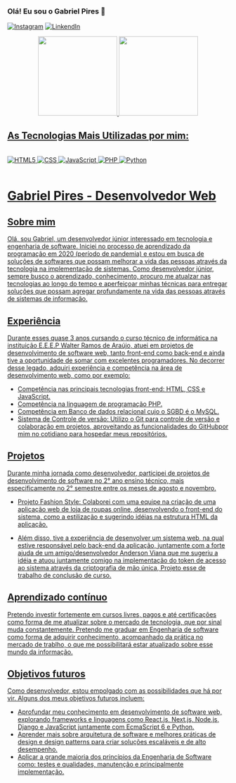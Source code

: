 ### Olá! Eu sou o Gabriel Pires 🚀
[![Instagram](https://img.shields.io/badge/Instagram-E4405F?style=for-the-badge&logo=instagram&logoColor=white)](https://www.instagram.com/damonbarrosdev/)
[![LinkendIn](https://img.shields.io/badge/LinkedIn-0077B5?style=for-the-badge&logo=linkedin&logoColor=white)](https://www.linkedin.com/in/damon-barros-a62437278/)

<div align="center">
    <a href="https://github.com/gabrielboostphoenix">
    <img height="180em" src="https://github-readme-stats.vercel.app/api?username=damonbarros&show_icons=true&theme=dark&include_all_commits=true&count_private=true"/>
    <img height="180em" src="https://github-readme-stats.vercel.app/api/top-langs/?username=damonbarros&layout=compact&langs_count=7&theme=dark">
</div>

## As Tecnologias Mais Utilizadas por mim:

<div style="display: inline_block"><br/>
   <img alt="HTML5" src="https://img.shields.io/badge/HTML5-E34F26?style=for-the-badge&logo=html5&logoColor=white">
   <img alt="CSS" src="https://img.shields.io/badge/CSS3-1572B6?style=for-the-badge&logo=css3&logoColor=white">
   <img alt="JavaScript" src="https://img.shields.io/badge/JavaScript-F7DF1E?style=for-the-badge&logo=javascript&logoColor=black">
   <img alt="PHP" src="https://img.shields.io/badge/PHP-777BB4?style=for-the-badge&logo=php&logoColor=white">
   <img alt="Python" src="https://www.google.com/url?sa=i&url=https%3A%2F%2Fwww.tshirtgeek.com.br%2Floja%2Fcomputacao%2Fpython%2F&psig=AOvVaw1FX14Yj-g_fBtqtH3MzTv7&ust=1685110613512000&source=images&cd=vfe&ved=0CA4QjRxqFwoTCMixo5CskP8CFQAAAAAdAAAAABAP">
</div> <br/>

# Gabriel Pires - Desenvolvedor Web

## Sobre mim

Olá, sou Gabriel, um desenvolvedor júnior interessado em tecnologia e engenharia de software. Iniciei no processo de aprendizado da programação em 2020 (período de pandemia) e estou em busca de soluções de softwares que possam melhorar a vida das pessoas através da tecnologia na implementação de sistemas. Como desenvolvedor júnior, sempre busco o aprendizado, conhecimento, procuro me atualzar nas tecnologias ao longo do tempo e aperfeiçoar minhas técnicas para entregar soluções que possam agregar profundamente na vida das pessoas através de sistemas de informação.

## Experiência

Durante esses quase 3 anos cursando o curso técnico de informática na instituição E.E.E.P Walter Ramos de Araújo, atuei em projetos de desenvolvimento de software web, tanto front-end como back-end e ainda tive a oportunidade de somar com excelentes programadores. No decorrer desse legado, adquiri experiência e competência na área de desenvolvimento web, como por exemplo:

- Competência nas principais tecnologias front-end: HTML, CSS e JavaScript.
- Competência na linguagem de programação PHP.
- Competẽncia em Banco de dados relacional cujo o SGBD é o MySQL.
- Sistema de Controle de versão: Utilizo o Git para controle de versão e colaboração em projetos, aproveitando as funcionalidades do GitHubpor mim no cotidiano para hospedar meus repositórios.

## Projetos

Durante minha jornada como desenvolvedor, participei de projetos de desenvolvimento de software no 2° ano ensino técnico, mais especificamente no 2° semestre entre os meses de agosto e novembro.

- Projeto Fashion Style: Colaborei com uma equipe na criação de uma aplicação web de loja de roupas online, desenvolvendo o front-end do sistema, como a estilização e sugerindo idéias na estrutura HTML da aplicação.

- Além disso, tive a experiência de desenvolver um sistema web, na qual estive responsável pelo back-end da aplicação, juntamente com a forte ajuda de um amigo/desenvolvedor Anderson Viana que me sugeriu a idéia e atuou juntamente comigo na implementação do token de acesso ao sistema através da criptografia de mão única, Projeto esse de trabalho de conclusão de curso.

## Aprendizado contínuo

Pretendo investir fortemente em cursos livres, pagos e até certificações como forma de me atualizar sobre o mercado de tecnologia, que por sinal muda constantemente.
Pretendo me graduar em Engenharia de software como forma de adquirir conhecimento, acompanhado da prática no mercado de trablho, o que me possibilitará estar atualizado sobre esse mundo da informação.

## Objetivos futuros

Como desenvolvedor, estou empolgado com as possibilidades que há por vir. Alguns dos meus objetivos futuros incluem:

- Aprofundar meu conhecimento em desenvolvimento de software web, explorando frameworks e linguagens como React.js, Next.js, Node.js, Django e JavaScript juntamente com EcmaScript 6 e Python.
- Aprender mais sobre arquitetura de software e melhores práticas de design e design patterns para criar soluções escaláveis e de alto desempenho.
- Aplicar a grande maioria dos princípios da Engenharia de Software como: testes e qualidades, manutenção e principalmente implementação.
